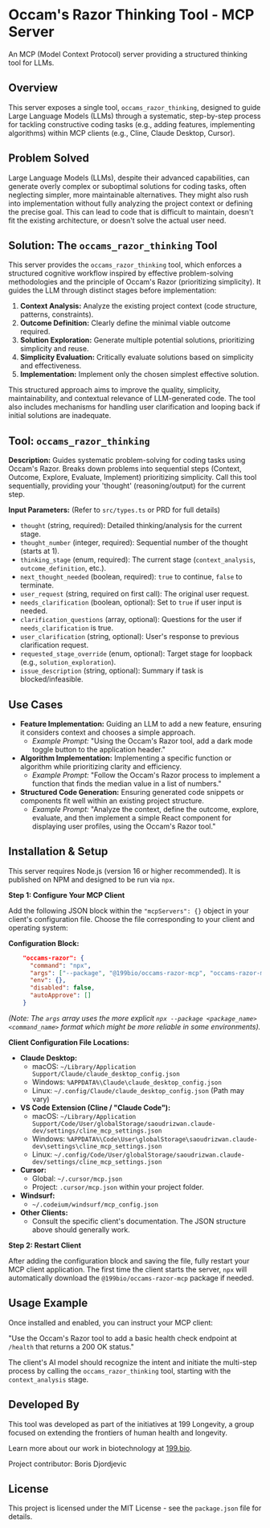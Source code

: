 # Occam's Razor Thinking Tool - MCP Server

An MCP (Model Context Protocol) server providing a structured thinking tool for LLMs.

## Overview

This server exposes a single tool, `occams_razor_thinking`, designed to guide Large Language Models (LLMs) through a systematic, step-by-step process for tackling constructive coding tasks (e.g., adding features, implementing algorithms) within MCP clients (e.g., Cline, Claude Desktop, Cursor).

## Problem Solved

Large Language Models (LLMs), despite their advanced capabilities, can generate overly complex or suboptimal solutions for coding tasks, often neglecting simpler, more maintainable alternatives. They might also rush into implementation without fully analyzing the project context or defining the precise goal. This can lead to code that is difficult to maintain, doesn't fit the existing architecture, or doesn't solve the actual user need.

## Solution: The `occams_razor_thinking` Tool

This server provides the `occams_razor_thinking` tool, which enforces a structured cognitive workflow inspired by effective problem-solving methodologies and the principle of Occam's Razor (prioritizing simplicity). It guides the LLM through distinct stages before implementation:

1.  **Context Analysis:** Analyze the existing project context (code structure, patterns, constraints).
2.  **Outcome Definition:** Clearly define the minimal viable outcome required.
3.  **Solution Exploration:** Generate multiple potential solutions, prioritizing simplicity and reuse.
4.  **Simplicity Evaluation:** Critically evaluate solutions based on simplicity and effectiveness.
5.  **Implementation:** Implement only the chosen simplest effective solution.

This structured approach aims to improve the quality, simplicity, maintainability, and contextual relevance of LLM-generated code. The tool also includes mechanisms for handling user clarification and looping back if initial solutions are inadequate.

## Tool: `occams_razor_thinking`

**Description:** Guides systematic problem-solving for coding tasks using Occam's Razor. Breaks down problems into sequential steps (Context, Outcome, Explore, Evaluate, Implement) prioritizing simplicity. Call this tool sequentially, providing your 'thought' (reasoning/output) for the current step.

**Input Parameters:** (Refer to `src/types.ts` or PRD for full details)

*   `thought` (string, required): Detailed thinking/analysis for the current stage.
*   `thought_number` (integer, required): Sequential number of the thought (starts at 1).
*   `thinking_stage` (enum, required): The current stage (`context_analysis`, `outcome_definition`, etc.).
*   `next_thought_needed` (boolean, required): `true` to continue, `false` to terminate.
*   `user_request` (string, required on first call): The original user request.
*   `needs_clarification` (boolean, optional): Set to `true` if user input is needed.
*   `clarification_questions` (array, optional): Questions for the user if `needs_clarification` is true.
*   `user_clarification` (string, optional): User's response to previous clarification request.
*   `requested_stage_override` (enum, optional): Target stage for loopback (e.g., `solution_exploration`).
*   `issue_description` (string, optional): Summary if task is blocked/infeasible.

## Use Cases

*   **Feature Implementation:** Guiding an LLM to add a new feature, ensuring it considers context and chooses a simple approach.
    *   *Example Prompt:* "Using the Occam's Razor tool, add a dark mode toggle button to the application header."
*   **Algorithm Implementation:** Implementing a specific function or algorithm while prioritizing clarity and efficiency.
    *   *Example Prompt:* "Follow the Occam's Razor process to implement a function that finds the median value in a list of numbers."
*   **Structured Code Generation:** Ensuring generated code snippets or components fit well within an existing project structure.
    *   *Example Prompt:* "Analyze the context, define the outcome, explore, evaluate, and then implement a simple React component for displaying user profiles, using the Occam's Razor tool."

## Installation & Setup

This server requires Node.js (version 16 or higher recommended). It is published on NPM and designed to be run via `npx`.

**Step 1: Configure Your MCP Client**

Add the following JSON block within the `"mcpServers": {}` object in your client's configuration file. Choose the file corresponding to your client and operating system:

**Configuration Block:**

```json
    "occams-razor": {
      "command": "npx",
      "args": ["--package", "@199bio/occams-razor-mcp", "occams-razor-mcp"],
      "env": {},
      "disabled": false,
      "autoApprove": []
    }
```

*(Note: The `args` array uses the more explicit `npx --package <package_name> <command_name>` format which might be more reliable in some environments).*

**Client Configuration File Locations:**

*   **Claude Desktop:**
    *   macOS: `~/Library/Application Support/Claude/claude_desktop_config.json`
    *   Windows: `%APPDATA%\Claude\claude_desktop_config.json`
    *   Linux: `~/.config/Claude/claude_desktop_config.json` (Path may vary)
*   **VS Code Extension (Cline / "Claude Code"):**
    *   macOS: `~/Library/Application Support/Code/User/globalStorage/saoudrizwan.claude-dev/settings/cline_mcp_settings.json`
    *   Windows: `%APPDATA%\Code\User\globalStorage\saoudrizwan.claude-dev\settings\cline_mcp_settings.json`
    *   Linux: `~/.config/Code/User/globalStorage/saoudrizwan.claude-dev/settings/cline_mcp_settings.json`
*   **Cursor:**
    *   Global: `~/.cursor/mcp.json`
    *   Project: `.cursor/mcp.json` within your project folder.
*   **Windsurf:**
    *   `~/.codeium/windsurf/mcp_config.json`
*   **Other Clients:**
    *   Consult the specific client's documentation. The JSON structure above should generally work.

**Step 2: Restart Client**

After adding the configuration block and saving the file, fully restart your MCP client application. The first time the client starts the server, `npx` will automatically download the `@199bio/occams-razor-mcp` package if needed.

## Usage Example

Once installed and enabled, you can instruct your MCP client:

"Use the Occam's Razor tool to add a basic health check endpoint at `/health` that returns a 200 OK status."

The client's AI model should recognize the intent and initiate the multi-step process by calling the `occams_razor_thinking` tool, starting with the `context_analysis` stage.

## Developed By

This tool was developed as part of the initiatives at 199 Longevity, a group focused on extending the frontiers of human health and longevity.

Learn more about our work in biotechnology at [199.bio](https://199.bio).

Project contributor: Boris Djordjevic

## License

This project is licensed under the MIT License - see the `package.json` file for details.